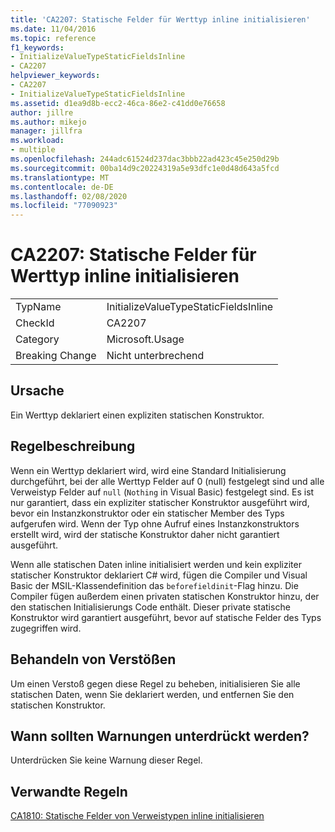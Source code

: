 ```yaml
---
title: 'CA2207: Statische Felder für Werttyp inline initialisieren'
ms.date: 11/04/2016
ms.topic: reference
f1_keywords:
- InitializeValueTypeStaticFieldsInline
- CA2207
helpviewer_keywords:
- CA2207
- InitializeValueTypeStaticFieldsInline
ms.assetid: d1ea9d8b-ecc2-46ca-86e2-c41dd0e76658
author: jillre
ms.author: mikejo
manager: jillfra
ms.workload:
- multiple
ms.openlocfilehash: 244adc61524d237dac3bbb22ad423c45e250d29b
ms.sourcegitcommit: 00ba14d9c20224319a5e93dfc1e0d48d643a5fcd
ms.translationtype: MT
ms.contentlocale: de-DE
ms.lasthandoff: 02/08/2020
ms.locfileid: "77090923"
---
```

# <a name="ca2207-initialize-value-type-static-fields-inline"></a>CA2207: Statische Felder für Werttyp inline initialisieren

|||
|-|-|
|TypName|InitializeValueTypeStaticFieldsInline|
|CheckId|CA2207|
|Category|Microsoft.Usage|
|Breaking Change|Nicht unterbrechend|

## <a name="cause"></a>Ursache
Ein Werttyp deklariert einen expliziten statischen Konstruktor.

## <a name="rule-description"></a>Regelbeschreibung
Wenn ein Werttyp deklariert wird, wird eine Standard Initialisierung durchgeführt, bei der alle Werttyp Felder auf 0 (null) festgelegt sind und alle Verweistyp Felder auf `null` (`Nothing` in Visual Basic) festgelegt sind. Es ist nur garantiert, dass ein expliziter statischer Konstruktor ausgeführt wird, bevor ein Instanzkonstruktor oder ein statischer Member des Typs aufgerufen wird. Wenn der Typ ohne Aufruf eines Instanzkonstruktors erstellt wird, wird der statische Konstruktor daher nicht garantiert ausgeführt.

Wenn alle statischen Daten inline initialisiert werden und kein expliziter statischer Konstruktor deklariert C# wird, fügen die Compiler und Visual Basic der MSIL-Klassendefinition das `beforefieldinit`-Flag hinzu. Die Compiler fügen außerdem einen privaten statischen Konstruktor hinzu, der den statischen Initialisierungs Code enthält. Dieser private statische Konstruktor wird garantiert ausgeführt, bevor auf statische Felder des Typs zugegriffen wird.

## <a name="how-to-fix-violations"></a>Behandeln von Verstößen
Um einen Verstoß gegen diese Regel zu beheben, initialisieren Sie alle statischen Daten, wenn Sie deklariert werden, und entfernen Sie den statischen Konstruktor.

## <a name="when-to-suppress-warnings"></a>Wann sollten Warnungen unterdrückt werden?
Unterdrücken Sie keine Warnung dieser Regel.

## <a name="related-rules"></a>Verwandte Regeln
[CA1810: Statische Felder von Verweistypen inline initialisieren](../code-quality/ca1810.md)
